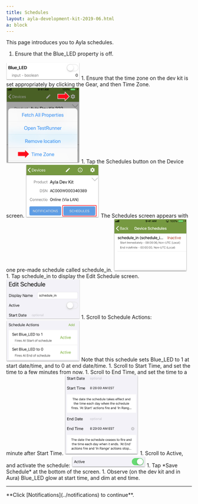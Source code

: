 ```yaml
---
title: Schedules
layout: ayla-development-kit-2019-06.html
a: block
---
```


This page introduces you to Ayla schedules. 

1. Ensure that the Blue_LED property is off.
<img src="blue-led-off.png" width="200">
1. Ensure that the time zone on the dev kit is set appropriately by clicking the Gear, and then Time Zone.
<img src="time-zone.png" width="200">
1. Tap the Schedules button on the Device screen.
<img src="aura-schedules-button.png" width="200">
The Schedules screen appears with one pre-made schedule called schedule_in. 
<img src="aura-schedules.png" width="200">
1. Tap schedule_in to display the Edit Schedule screen.
<img src="edit-schedule.png" width="200">
1. Scroll to Schedule Actions:
<img src="schedule-actions.png" width="200">
Note that this schedule sets Blue_LED to 1 at start date/time, and to 0 at end date/time.
1. Scroll to Start Time, and set the time to a few minutes from now.
1. Scroll to End Time, and set the time to a minute after Start Time.
<img src="start-end.png" width="200">
1. Scroll to Active, and activate the schedule:
<img src="activate.png" width="200">
1. Tap *Save Schedule* at the bottom of the screen.
1. Observe (on the dev kit and in Aura) Blue_LED glow at start time, and dim at end time.

<hr/>
**Click [Notifications](../notifications) to continue**.
